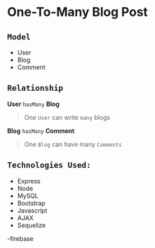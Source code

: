 # One-To-Many Blog Post

## `Model`

- User
- Blog
- Comment

## `Relationship`

**User** `hasMany` **Blog** 
> One `User` can write `many` blogs

**Blog** `hasMany` **Comment**
> One `Blog` can have many `Comments`

## `Technologies Used:` 

- Express
- Node
- MySQL 
- Bootstrap 
- Javascript 
- AJAX 
- Sequelize

-firebase